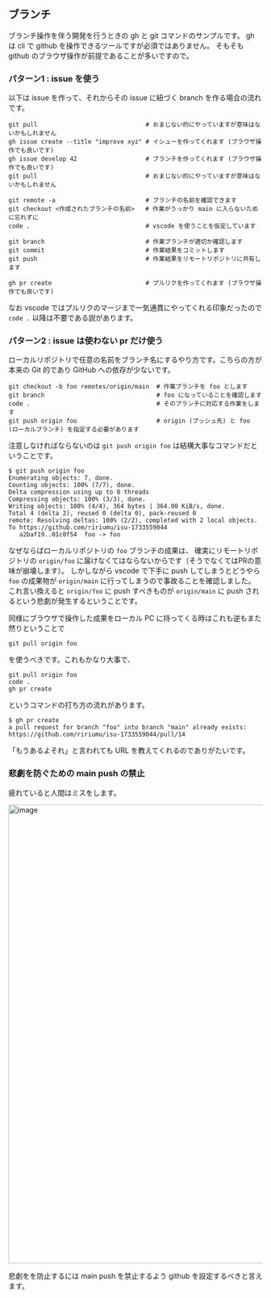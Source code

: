 ## ブランチ

ブランチ操作を伴う開発を行うときの gh と git コマンドのサンプルです。 
gh は cli で github を操作できるツールですが必須ではありません。
そもそも github のブラウザ操作が前提であることが多いですので。

### パターン1 : issue を使う

以下は issue を作って、それからその issue に紐づく branch を作る場合の流れです。

```
git pull                              # おまじない的にやっていますが意味はないかもしれません
gh issue create --title "improve xyz" # イシューを作ってくれます (ブラウザ操作でも良いです)
gh issue develop 42                   # ブランチを作ってくれます (ブラウザ操作でも良いです)
git pull                              # おまじない的にやっていますが意味はないかもしれません

git remote -a                         # ブランチの名前を確認できます
git checkout <作成されたブランチの名前>   # 作業がうっかり main に入らないために忘れずに
code .                                # vscode を使うことを仮定しています

git branch                            # 作業ブランチが適切か確認します
git commit                            # 作業結果をコミットします
git push                              # 作業結果をリモートリポジトリに共有します

gh pr create                          # プルリクを作ってくれます (ブラウザ操作でも良いです)
```

なお vscode ではプルリクのマージまで一気通貫にやってくれる印象だったので `code .` 以降は不要である説があります。

### パターン2 : issue は使わない pr だけ使う

ローカルリポジトリで任意の名前をブランチ名にするやり方です。こちらの方が本来の Git 的であり GitHub への依存が少ないです。

```
git checkout -b foo remotes/origin/main  # 作業ブランチを foo とします
git branch                               # foo になっていることを確認します
code .                                   # そのブランチに対応する作業をします
git push origin foo                      # origin (プッシュ先) と foo (ローカルブランチ) を指定する必要があります
```

注意しなければならないのは `git push origin foo` は結構大事なコマンドだということです。

```
$ git push origin foo
Enumerating objects: 7, done.
Counting objects: 100% (7/7), done.
Delta compression using up to 8 threads
Compressing objects: 100% (3/3), done.
Writing objects: 100% (4/4), 364 bytes | 364.00 KiB/s, done.
Total 4 (delta 2), reused 0 (delta 0), pack-reused 0
remote: Resolving deltas: 100% (2/2), completed with 2 local objects.
To https://github.com/ririumu/isu-1733559044
   a2baf19..01c0f54  foo -> foo
```

なぜならばローカルリポジトリの `foo` ブランチの成果は、
確実にリモートリポジトリの `origin/foo` に届けなくてはならないからです（そうでなくてはPRの意味が崩壊します）。
しかしながら vscode で下手に push してしまうとどうやら `foo` の成果物が `origin/main` に行ってしまうので事故ることを確認しました。
これ言い換えると `origin/foo` に push すべきものが `origin/main` に push されるという悲劇が発生するということです。

同様にブラウザで操作した成果をローカル PC に持ってくる時はこれも逆もまた然りということで

```
git pull origin foo
```

を使うべきです。これもかなり大事で、

```
git pull origin foo
code .
gh pr create
```

というコマンドの打ち方の流れがあります。

```
$ gh pr create
a pull request for branch "foo" into branch "main" already exists:
https://github.com/ririumu/isu-1733559044/pull/14
```

「もうあるよそれ」と言われても URL を教えてくれるのでありがたいです。


### 悲劇を防ぐための main push の禁止

疲れていると人間はミスをします。

<img width="909" alt="image" src="https://github.com/user-attachments/assets/30469d8b-ca92-4d4e-a25f-5c8bfb678c93">

悲劇をを防止するには main push を禁止するよう github を設定するべきと言えます。
